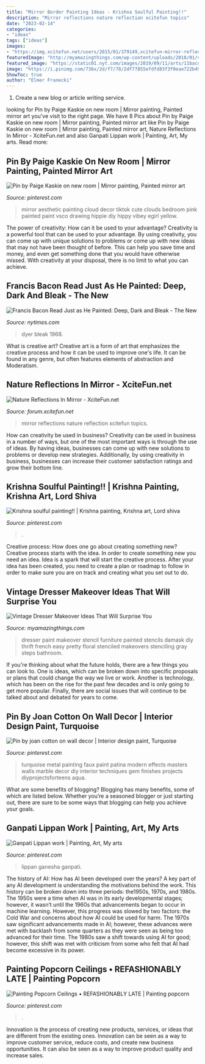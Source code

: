 ```yaml
---
title: "Mirror Border Painting Ideas - Krishna Soulful Painting!!"
description: "Mirror reflections nature reflection xcitefun topics"
date: "2023-02-14"
categories:
- "ideas"
tags: ["ideas"]
images:
- "https://img.xcitefun.net/users/2015/01/379149,xcitefun-mirror-reflection-6.jpg"
featuredImage: "http://myamazingthings.com/wp-content/uploads/2018/01/vintage-dresser-makeover-5-.jpg"
featured_image: "https://static01.nyt.com/images/2019/09/11/arts/11bacon6/merlin_160572438_5cab1b0c-bcdb-4006-8a9a-84bea0d6a17d-articleLarge.jpg?quality=75&amp;auto=webp&amp;disable=upscale"
image: "https://i.pinimg.com/736x/2d/f7/78/2df77855efdfd83f3f0eae722b49f933.jpg"
ShowToc: true
author: "Elmer Franecki"
---
```



1. Create a new blog or article writing service.

	

		
looking for Pin by Paige Kaskie on new room | Mirror painting, Painted mirror art you've visit to the right page. We have 8 Pics about Pin by Paige Kaskie on new room | Mirror painting, Painted mirror art like Pin by Paige Kaskie on new room | Mirror painting, Painted mirror art, Nature Reflections In Mirror - XciteFun.net and also Ganpati Lippan work | Painting, Art, My arts. Read more:
		
    
## Pin By Paige Kaskie On New Room | Mirror Painting, Painted Mirror Art

<img loading=lazy src="https://i.pinimg.com/736x/41/53/6a/41536abfe5f0e57fa2184c8d365fff00.jpg" onerror="this.onerror=null;this.src='https://tse2.mm.bing.net/th?id=OIP._tjU2N7pw87vdcDgZOZbFAHaNL&amp;pid=15.1';" alt="Pin by Paige Kaskie on new room | Mirror painting, Painted mirror art">

_Source: pinterest.com_

>mirror aesthetic painting cloud decor tiktok cute clouds bedroom pink painted paint vsco drawing hippie diy hippy vibey egirl yellow. 

	

The power of creativity: How can it be used to your advantage?
Creativity is a powerful tool that can be used to your advantage. By using creativity, you can come up with unique solutions to problems or come up with new ideas that may not have been thought of before. This can help you save time and money, and even get something done that you would have otherwise missed. With creativity at your disposal, there is no limit to what you can achieve.

    
## Francis Bacon Read Just As He Painted: Deep, Dark And Bleak - The New

<img loading=lazy src="https://static01.nyt.com/images/2019/09/11/arts/11bacon6/merlin_160572438_5cab1b0c-bcdb-4006-8a9a-84bea0d6a17d-articleLarge.jpg?quality=75&amp;auto=webp&amp;disable=upscale" onerror="this.onerror=null;this.src='https://tse1.mm.bing.net/th?id=OIP.E_WFy5fRk4Ojo3Yhb6T7RwHaJ8&amp;pid=15.1';" alt="Francis Bacon Read Just as He Painted: Deep, Dark and Bleak - The New">

_Source: nytimes.com_

>dyer bleak 1968. 

	

What is creative art?
Creative art is a form of art that emphasizes the creative process and how it can be used to improve one's life. It can be found in any genre, but often features elements of abstraction and Moderatism.

    
## Nature Reflections In Mirror - XciteFun.net

<img loading=lazy src="https://img.xcitefun.net/users/2015/01/379149,xcitefun-mirror-reflection-6.jpg" onerror="this.onerror=null;this.src='https://tse3.mm.bing.net/th?id=OIP.tcQLXudb9Dt7SFvSCu_xFQHaLE&amp;pid=15.1';" alt="Nature Reflections In Mirror - XciteFun.net">

_Source: forum.xcitefun.net_

>mirror reflections nature reflection xcitefun topics. 

	

How can creativity be used in business?
Creativity can be used in business in a number of ways, but one of the most important ways is through the use of ideas. By having ideas, businesses can come up with new solutions to problems or develop new strategies. Additionally, by using creativity in business, businesses can increase their customer satisfaction ratings and grow their bottom line.

    
## Krishna Soulful Painting!! | Krishna Painting, Krishna Art, Lord Shiva

<img loading=lazy src="https://i.pinimg.com/736x/08/bc/e0/08bce0fb393a439c0f86ba449b9f5a3c.jpg" onerror="this.onerror=null;this.src='https://tse3.mm.bing.net/th?id=OIP.2HwI4COUd3V5_l5DgLPBvAHaLH&amp;pid=15.1';" alt="Krishna soulful painting!! | Krishna painting, Krishna art, Lord shiva">

_Source: pinterest.com_

>. 

	

Creative process: How does one go about creating something new?
Creative process starts with the idea. In order to create something new you need an idea. Idea is a spark that will start the creative process. After your idea has been created, you need to create a plan or roadmap to follow in order to make sure you are on track and creating what you set out to do.

    
## Vintage Dresser Makeover Ideas That Will Surprise You

<img loading=lazy src="http://myamazingthings.com/wp-content/uploads/2018/01/vintage-dresser-makeover-5-.jpg" onerror="this.onerror=null;this.src='https://tse1.mm.bing.net/th?id=OIP.q_oSHhpivVufyVdNlvjS8AHaLG&amp;pid=15.1';" alt="Vintage Dresser Makeover Ideas That Will Surprise You">

_Source: myamazingthings.com_

>dresser paint makeover stencil furniture painted stencils damask diy thrift french easy pretty floral stenciled makeovers stenciling gray steps bathroom. 

	

If you're thinking about what the future holds, there are a few things you can look to. One is ideas, which can be broken down into specific proposals or plans that could change the way we live or work. Another is technology, which has been on the rise for the past few decades and is only going to get more popular. Finally, there are social issues that will continue to be talked about and debated for years to come.

    
## Pin By Joan Cotton On Wall Decor | Interior Design Paint, Turquoise

<img loading=lazy src="https://i.pinimg.com/originals/9e/3f/89/9e3f89351cf637e77e8ecbafaf67b89e.jpg" onerror="this.onerror=null;this.src='https://tse1.mm.bing.net/th?id=OIP.eYyIXWR2L09c8l4QkOAMxgHaJ3&amp;pid=15.1';" alt="Pin by joan cotton on wall decor | Interior design paint, Turquoise">

_Source: pinterest.com_

>turquoise metal painting faux paint patina modern effects masters walls marble decor diy interior techniques gem finishes projects diyprojectsforteens aqua. 

	

What are some benefits of blogging?
Blogging has many benefits, some of which are listed below. Whether you’re a seasoned blogger or just starting out, there are sure to be some ways that blogging can help you achieve your goals.

    
## Ganpati Lippan Work | Painting, Art, My Arts

<img loading=lazy src="https://i.pinimg.com/736x/e4/51/e9/e451e9206c1864cc493c59ecaf89474c.jpg" onerror="this.onerror=null;this.src='https://tse3.mm.bing.net/th?id=OIP.ZDlOJAgUwZuw6tiaww6NpgHaJK&amp;pid=15.1';" alt="Ganpati Lippan work | Painting, Art, My arts">

_Source: pinterest.com_

>lippan ganesha ganpati. 

	

The history of AI: How has AI been developed over the years?
A key part of any AI development is understanding the motivations behind the work. This history can be broken down into three periods: the1950s, 1970s, and 1980s. The 1950s were a time when AI was in its early developmental stages; however, it wasn’t until the 1960s that advancements began to occur in machine learning. However, this progress was slowed by two factors: the Cold War and concerns about how AI could be used for harm. The 1970s saw significant advancements made in AI; however, these advances were met with backlash from some quarters as they were seen as being too advanced for their time. The 1980s saw a shift towards using AI for good; however, this shift was met with criticism from some who felt that AI had become excessive in its power.

    
## Painting Popcorn Ceilings • REFASHIONABLY LATE | Painting Popcorn

<img loading=lazy src="https://i.pinimg.com/736x/2d/f7/78/2df77855efdfd83f3f0eae722b49f933.jpg" onerror="this.onerror=null;this.src='https://tse1.mm.bing.net/th?id=OIP.S_uojx1pim34CVDK4qDwJgHaIv&amp;pid=15.1';" alt="Painting Popcorn Ceilings • REFASHIONABLY LATE | Painting popcorn">

_Source: pinterest.com_

>. 

	

Innovation is the process of creating new products, services, or ideas that are different from the existing ones. Innovation can be seen as a way to improve customer service, reduce costs, and create new business opportunities. It can also be seen as a way to improve product quality and increase sales.

